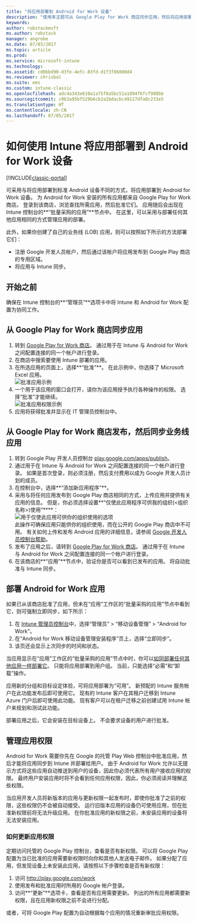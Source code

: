 ```yaml
---
title: "将应用部署到 Android for Work 设备"
description: "使用本主题可从 Google Play for Work 商店同步应用，然后将应用部署到 Android for Work 设备。"
keywords: 
author: robstackmsft
ms.author: robstack
manager: angrobe
ms.date: 07/03/2017
ms.topic: article
ms.prod: 
ms.service: microsoft-intune
ms.technology: 
ms.assetid: cd0bbd90-d3fe-4efc-83fd-d1f3f86800d4
ms.reviewer: chrisbal
ms.suite: ems
ms.custom: intune-classic
ms.openlocfilehash: adc4a343e610a1a75f8a5bc51a1894f6fcf998bb
ms.sourcegitcommit: c9b3a95bf529b6cb2a2bdacbc49127dfa0c233e5
ms.translationtype: HT
ms.contentlocale: zh-CN
ms.lasthandoff: 07/05/2017
---
```

# <a name="how-to-deploy-apps-to-android-for-work-devices-with-intune"></a>如何使用 Intune 将应用部署到 Android for Work 设备

[!INCLUDE[classic-portal](../includes/classic-portal.md)]

可采用与将应用部署到标准 Android 设备不同的方式，将应用部署到 Android for Work 设备。 为 Android for Work 安装的所有应用都来自 Google Play for Work 商店。 登录到该商店，浏览查找所需应用，然后批准它们。
应用随后会出现在 Intune 控制台的**“批量采购的应用”**节点中。 在这里，可以采用与部署任何其他应用相同的方式管理应用的部署。

此外，如果你创建了自己的业务线 (LOB) 应用，则可以按照如下所示的方法部署它们：
- 注册 Google 开发人员帐户，然后通过该帐户将应用发布到 Google Play 商店的专用区域。
- 将应用与 Intune 同步。

## <a name="before-you-start"></a>开始之前

确保在 Intune 控制台的**“管理员”**选项卡中将 Intune 和 Android for Work 配置为协同工作。

## <a name="synchronize-an-app-from-the-google-play-for-work-store"></a>从 Google Play for Work 商店同步应用


1. 转到 [Google Play for Work 商店](https://play.google.com/work)。 通过用于在 Intune 与 Android for Work 之间配置连接的同一个帐户进行登录。
2. 在商店中搜索要使用 Intune 部署的应用。
3. 在所选应用的页面上，选择**“批准”**。 在此示例中，你选择了 Microsoft Excel 应用。<br>
  ![批准应用示例](media/approve.png)
4. 一个用于该应用的窗口会打开，请你为该应用授予执行各种操作的权限。 选择“批准”才能继续。<br>
  ![批准应用权限示例](media/approve-app-permissions.png)
5. 应用将获得批准并显示在 IT 管理员控制台中。

## <a name="publish-then-synchronize-a-line-of-business-app-from-the-google-play-for-work-store"></a>从 Google Play for Work 商店发布，然后同步业务线应用

1. 转到 Google Play 开发人员控制台 [play.google.com/apps/publish](https://play.google.com/apps/publish)。
2. 通过用于在 Intune 与 Android for Work 之间配置连接的同一个帐户进行登录。 如果是首次登录，则必须注册，然后支付费用以成为 Google 开发人员计划的成员。
3. 在控制台中，选择**“添加新应用程序”**。
4. 采用与将任何应用发布到 Google Play 商店相同的方式，上传应用并提供有关应用的信息。 但是，你必须选择设置**“仅使此应用程序可供我的组织(<组织名称>)使用”****：<br>
  ![用于仅使此应用可供你的组织使用的选项](media/restrict.png)<br>
此操作可确保应用只能供你的组织使用，而在公开的 Google Play 商店中不可用。
有关如何上传和发布 Android 应用的详细信息，请参阅 [Google 开发人员控制台帮助](https://support.google.com/googleplay/android-developer/answer/113469)。
5. 发布了应用之后，请转到 [Google Play for Work 商店](https://play.google.com/work)。 通过用于在 Intune 与 Android for Work 之间配置连接的同一个帐户进行登录。
6. 在该商店的**“应用”**节点中，验证你是否可以看到已发布的应用。 将自动批准与 Intune 同步。

## <a name="deploy-an-android-for-work-app"></a>部署 Android for Work 应用

如果已从该商店批准了应用，但未在“应用”工作区的“批量采购的应用”节点中看到它，则可强制立即同步，如下所示：

1. 在 [Intune 管理员控制台](https://manage.microsoft.com)中，选择“管理员” > “移动设备管理” > “Android for Work”。
2. 在“Android for Work 移动设备管理安装程序”页上，选择“立即同步”。
3. 该页还会显示上次同步的时间和状态。

当应用显示在“应用”工作区的“批量采购的应用”节点中时，你可以[如同部署任何其他应用一样部署它](deploy-apps-in-microsoft-intune.md)。 只能将应用部署到用户组。 当前，只能选择“必需”和“卸载”操作。

应用新的分组和目标设定体验，可将应用部署为“可用”。 新预配的 Intune 服务帐户在此功能发布后即可使用它。 现有的 Intune 客户在其租户迁移到 Intune Azure 门户后即可使用此功能。 现有客户可以在租户迁移之前创建试用 Intune 帐户来规划和测试此功能。

部署应用之后，它会安装在目标设备上。 不会要求设备的用户进行批准。

## <a name="manage-app-permissions"></a>管理应用权限
Android for Work 需要你先在 Google 的托管 Play Web 控制台中批准应用，然后才能将应用同步到 Intune 并部署给用户。  由于 Android for Work 允许以无提示方式将这些应用自动推送到用户的设备，因此你必须代表所有用户接收应用的权限。  最终用户安装应用时将不会看到任何应用权限，因此，你必须阅读并理解这些权限。

当应用开发人员将新版本的应用与更新权限一起发布时，即使你批准了之前的权限，这些权限仍不会被自动接受。 运行旧版本应用的设备仍可使用应用，但在批准新权限前将无法升级应用。 在你批准应用的新权限之前，未安装应用的设备将无法安装应用。

### <a name="how-to-update-app-permissions"></a>如何更新应用权限

定期访问托管的 Google Play 控制台，查看是否有新权限。 可以将 Google Play 配置为当已批准的应用需要新权限时向你和其他人发送电子邮件。 如果分配了应用，但发现设备上未安装此应用，请按照以下步骤检查是否有新权限：

1. 访问 http://play.google.com/work
2. 使用发布和批准应用时所用的 Google 帐户登录。
3. 访问**“更新”**选项卡，查看是否有应用需要更新。  列出的所有应用都需要新权限，且在应用新权限之前不会进行分配。  

或者，可将 Google Play 配置为自动根据每个应用的情况重新审批应用权限。 
